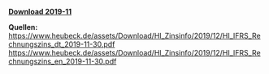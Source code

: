 [**Download 2019-11**](https://downgit.github.io/#/home?url=https://github.com/GeorgGoldbach/Zinsarchiv/tree/master/2019-11)

**Quellen:**
https://www.heubeck.de/assets/Download/HI_Zinsinfo/2019/12/HI_IFRS_Rechnungszins_dt_2019-11-30.pdf
https://www.heubeck.de/assets/Download/HI_Zinsinfo/2019/12/HI_IFRS_Rechnungszins_en_2019-11-30.pdf
